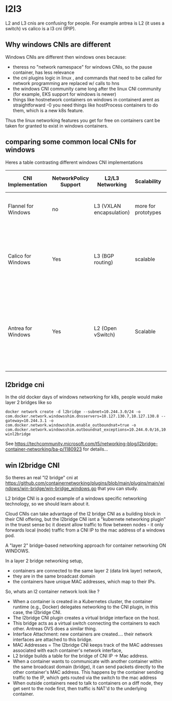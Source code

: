 # l2l3

L2 and L3 cnis are confusing for people.  For example antrea is L2 (it uses a switch) vs calico is a l3 cni (IPIP).

## Why windows CNIs are different

Windows CNIs are different then windows ones because:
- theress no "network namespace" for windows CNIs, so the pause container, has less relevance
- the cni plugins logic in linux , and commands that need to be called for network programming are replaced w/ calls to hns
- the windows CNI community came long after the linux CNI community (for example, EKS support for windows is newer)
- things like hostnetwork containers on windows in containerd arent as straightforward -0 you need things like hostProcess containers to do them, which is a new k8s feature.

Thus the linux networking features you get for free on containers cant be taken for granted to exist in windows containers.

## comparing some common local CNIs for windows


Heres a table contrasting different windows CNI implementations

| CNI Implementation    | NetworkPolicy Support | L2/L3 Networking       | Scalability                               | Pod-to-Pod Encryption | Network Security | IPAM (IP Address Management)      | Additional Features                                       |
|-----------------------|----------------------|-------------------------|-------------------------------------------|----------------------|------------------|----------------------------------|-----------------------------------------------------------|
| Flannel for Windows   | no                  | L3 (VXLAN encapsulation)| more for prototypes         | No                   | Yes              | Various backends (e.g., etcd)     |   on-premises and cloud-based clusters,  multiple cloud providers .|
| Calico for Windows    | Yes                  | L3 (BGP routing)        | scalable          | No                   | Yes              | Automatic IPAM (IP Address Management) options | Support for IPv4 and IPv6 dual-stack networking, Network segmentation through BGP route propagation,  Networkpolicies,  |
| Antrea for Windows    | Yes                  | L2   (Open vSwitch)| Scalable  | No                   | Yes              | Yes+nsx integration              | Layer 2 and Layer 3 networking with Open vSwitch, Implements Network Policies for security and isolation, Offers Kubernetes native policy support  |
 
## l2bridge cni

In the old docker days of windows networking for k8s, people would make layer 2 bridges like so
```
docker network create -d l2bridge --subnet=10.244.3.0/24 -o com.docker.network.windowsshim.dnsservers=10.127.130.7,10.127.130.8 --gateway=10.244.3.1 -o com.docker.network.windowsshim.enable_outboundnat=true -o com.docker.network.windowsshim.outboundnat_exceptions=10.244.0.0/16,10.10.0.0/24,10.127.130.36/30 winl2bridge
```

See https://techcommunity.microsoft.com/t5/networking-blog/l2bridge-container-networking/ba-p/1180923 for details... 

##  win l2bridge CNI

So theres an real "l2 bridge" cni at https://github.com/containernetworking/plugins/blob/main/plugins/main/windows/win-bridge/win-bridge_windows.go that you can study.

L2 bridge CNI is a good example of a windows specific networking technology, so we should learn about it. 

Cloud CNIs can take advantage of the l2 bridge CNI as a building block in their CNI offering, but the l2bridge CNI isnt a "kubernete networking plugin" in the truest sense bc it
doesnt allow traffic to flow between nodes - it only forwards local (node) traffic from a CNI IP to the mac address of a windows pod. 

A "layer 2" bridge-based networking approach for container networking ON WINDOWS.

In a layer 2 bridge networking setup,
- containers are connected to the same layer 2 (data link layer) network,
- they are in the same broadcast domain
- the containers have unique MAC addresses, which map to their IPs.

So, whats an l2 container network look like ? 

- When a container is created in a Kubernetes cluster, the container runtime (e.g., Docker) delegates networking to the CNI plugin, in this case, the l2bridge CNI.
- The l2bridge CNI plugin creates a virtual bridge interface on the host.
- This bridge acts as a virtual switch connecting the containers to each other. Antreas OVS does a similar thing.
- Interface Attachment: new containers are created....  their network interfaces are attached to this bridge.
- MAC Addresses = The l2bridge CNI keeps track of the MAC addresses associated with each container's network interface,
- L2 bridge builds a table for the bridge of CNI IP -> Mac address. 
- When a container wants to communicate with another container within the same broadcast domain (bridge), it can send packets directly to the other container's MAC address.  This happens by the container
sending traffic to the IP, which gets routed via the switch to the mac address
- When outside containers need to talk to containers on a diff node, they get sent to the node first, then traffic is NAT'd to the underlying container.

